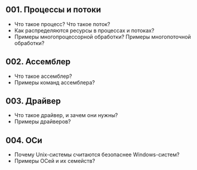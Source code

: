 ## 001. Процессы и потоки
- Что такое процесс? Что такое поток?
- Как распределяются ресурсы в процессах и потоках?
- Примеры многопроцессорной обработки? Примеры многопоточной обработки?

## 002. Ассемблер
- Что такое ассемблер?
- Примеры команд ассемблера?

## 003. Драйвер
- Что такое драйвер, и зачем они нужны?
- Примеры драйверов?

## 004. ОСи
- Почему Unix-системы считаются безопаснее Windows-систем?
- Примеры ОСей и их семейств?
